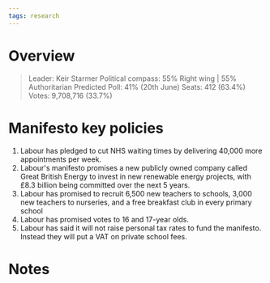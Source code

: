 ```yaml
---
tags: research
---
```

# Overview

> Leader: Keir Starmer
> Political compass: 55% Right wing | 55% Authoritarian
> Predicted Poll: 41% (20th June)
> Seats: 412 (63.4%)
> Votes: 9,708,716 (33.7%)


# Manifesto key policies

1. Labour has pledged to cut NHS waiting times by delivering 40,000 more appointments per week.
2. Labour's manifesto promises a new publicly owned company called Great British Energy to invest in new renewable energy projects, with £8.3 billion being committed over the next 5 years.
3. Labour has promised to recruit 6,500 new teachers to schools, 3,000 new teachers to nurseries, and a free breakfast club in every primary school
4. Labour has promised votes to 16 and 17-year olds. 
5. Labour has said it will not raise personal tax rates to fund the manifesto. Instead they will put a VAT on private school fees.

# Notes


